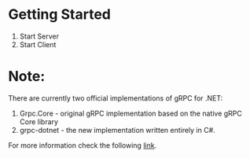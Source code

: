 # Getting Started
1. Start Server
2. Start Client

# Note:
There are currently two official implementations of gRPC for .NET:
 1. Grpc.Core - original gRPC implementation based on the native gRPC Core library
 2. grpc-dotnet - the new implementation written entirely in C#.
 
 For more information check the following [link](https://grpc.io/blog/grpc-on-dotnetcore/).
